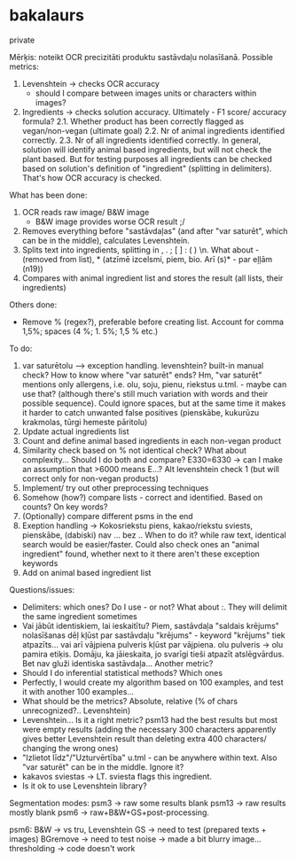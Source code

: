 # bakalaurs
private

Mērķis: noteikt OCR precizitāti produktu sastāvdaļu nolasīšanā. 
Possible metrics:
1. Levenshtein -> checks OCR accuracy
    - should I compare between images units or characters within images?
2. Ingredients -> checks solution accuracy. Ultimately - F1 score/ accuracy formula?
    2.1. Whether product has been correctly flagged as vegan/non-vegan (ultimate goal)
    2.2. Nr of animal ingredients identified correctly.
    2.3. Nr of all ingredients identified correctly. In general, solution will identify animal based ingredients, but will not check the plant based. But for testing purposes all ingredients can be checked based on solution's definition of "ingredient" (splitting in delimiters). That's how OCR accuracy is checked.


What has been done:
1. OCR reads raw image/ B&W image
    - B&W image provides worse OCR result ;/
2. Removes everything before "sastāvdaļas" (and after "var saturēt", which can be in the middle), calculates Levenshtein.
3. Splits text into ingredients, splitting in , . ; [ ] : ( ) \n. What about - (removed from list), * (atzīmē izcelsmi, piem, bio. Arī (s)* - par eļļām (n19))
4. Compares with animal ingredient list and stores the result (all lists, their ingredients)

Others done:
- Remove % (regex?), preferable before creating list. Account for comma 1,5%; spaces (4 %; 1. 5%; 1,5 % etc.)


To do:
1. var saturētolu --> exception handling. levenshtein? built-in manual check? How to know where "var saturēt" ends? Hm, "var saturēt" mentions only allergens, i.e. olu, soju, pienu, riekstus u.tml. - maybe can use that? (although there's still much variation with words and their possible sequence).
Could ignore spaces, but at the same time it makes it harder to catch unwanted false positives (pienskābe, kukurūzu krakmolas, tūrgi hemeste pāritolu)
2. Update actual ingredients list
3. Count and define animal based ingredients in each non-vegan product
4. Similarity check based on % not identical check? What about complexity... Should I do both and compare? E330=6330 -> can I make an assumption that >6000 means E...? Alt levenshtein check 1 (but will correct only for non-vegan products)
5. Implement/ try out other preprocessing techniques
6. Somehow (how?) compare lists - correct and identified. Based on counts? On key words?
7. (Optionally) compare different psms in the end
8. Exeption handling -> Kokosriekstu piens, kakao/riekstu sviests, pienskābe, (dabiski) nav ... bez ..  When to do it? while raw text, identical search would be easier/faster. Could also check ones an "animal ingredient" found, whether next to it there aren't these exception keywords
9. Add on animal based ingredient list


Questions/issues:
- Delimiters: which ones? Do I use - or not? What about :. They will delimit the same ingredient sometimes
- Vai jābūt identiskiem, lai ieskaitītu? Piem, sastāvdaļa "saldais krējums" nolasīšanas dēļ kļūst par sastāvdaļu "krējums" - keyword "krējums" tiek atpazīts... vai arī vājpiena pulveris kļūst par vājpiena. olu pulveris -> olu pamira etiķis. Domāju, ka jāieskaita, jo svarīgi tieši atpazīt atslēgvārdus. Bet nav gluži identiska sastāvdaļa... Another metric?
- Should I do inferential statistical methods? Which ones
- Perfectly, I would create my algorithm based on 100 examples, and test it with another 100 examples...
- What should be the metrics? Absolute, relative (% of chars unrecognized?.. Levenshtein)
- Levenshtein... Is it a right metric? psm13 had the best results but most were empty results (adding the necessary 300 characters apparently gives better Levenshtein result than deleting extra 400 characters/ changing the wrong ones)
- "Izlietot līdz"/"Uzturvērtība" u.tml - can be anywhere within text. Also "var saturēt" can be in the middle. Ignore it?
- kakavos sviestas -> LT. sviesta flags this ingredient.
- Is it ok to use Levenshtein library?



Segmentation modes:
psm3 -> raw     some results blank
psm13 -> raw    results mostly blank
psm6 -> raw+B&W+GS+post-processing.

psm6:
B&W -> vs tru, Levenshtein
GS -> need to test (prepared texts + images)
BGremove -> need to test
noise -> made a bit blurry image...
thresholding -> code doesn't work